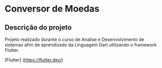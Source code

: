 # Conversor de Moedas

## Descrição do projeto

Projeto realizado durante o curso de Analise e Desenvolvimento de sistemas afim de aprendizado da Linguagem Dart utilizando o framework Flutter.

[Flutter] (https://flutter.dev/)
